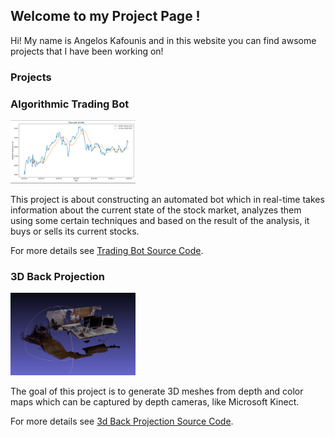 ## Welcome to my Project Page !

Hi! My name is Angelos Kafounis and in this website you can find awsome projects that I have been working on!

### Projects

### Algorithmic Trading Bot

<img src="AmazonMockTrading.png" width="200">


This project is about constructing an automated bot which in real-time takes information about the current state of the stock market, analyzes them using some certain techniques and based on the result of the analysis, it buys or sells its current stocks. 

For more details see [Trading Bot Source Code](https://akafounis.github.io/Algo-Trading-Bot/).

### 3D Back Projection

<img src="3DBack.jpg" width="200">

The goal of this project is to generate 3D meshes from depth and color maps which can be captured by depth cameras, like Microsoft Kinect.

For more details see [3d Back Projection Source Code](https://akafounis.github.io/Algo-Trading-Bot/).


